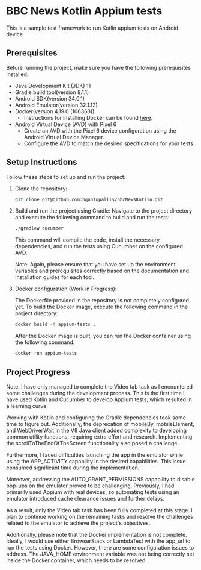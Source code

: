 # BBC News Kotlin Appium tests
This is a sample test framework to run Kotlin appium tests on Android device

## Prerequisites

Before running the project, make sure you have the following prerequisites installed:

- Java Development Kit (JDK) 11
- Gradle build tool(version 8.1.1)
- Android SDK(version 34.0.1)
- Android Emulator(version 32.1.12)
- Docker(version 4.19.0 (106363))
  - Instructions for installing Docker can be found [here](https://docs.docker.com/engine/install/).
- Android Virtual Device (AVD) with Pixel 6
  - Create an AVD with the Pixel 6 device configuration using the Android Virtual Device Manager.
  - Configure the AVD to match the desired specifications for your tests.

## Setup Instructions

Follow these steps to set up and run the project:

1. Clone the repository:

   ```bash
   git clone git@github.com:nguntupallis/bbcNewsKotlin.git
   ```

2. Build and run the project using Gradle: Navigate to the project directory and execute the following command to build and run the tests:

    ```bash
    ./gradlew cucumber
    ```
    This command will compile the code, install the necessary dependencies, and run the tests using Cucumber on the configured AVD.
    
    Note: Again, please ensure that you have set up the environment variables and prerequisites correctly based on the documentation and installation guides for each tool.

3. Docker configuration (Work in Progress):

    The Dockerfile provided in the repository is not completely configured yet. To build the Docker image, execute the following command in the project directory:
    
    ```bash
    docker build -t appium-tests .
    ```
    After the Docker image is built, you can run the Docker container using the following command:
    
    ```bash
    docker run appium-tests
    ```


## Project Progress
Note: 
I have only managed to complete the Video tab task as I encountered some challenges during the development process. This is the first time I have used Kotlin and Cucumber to develop Appium tests, which resulted in a learning curve.

Working with Kotlin and configuring the Gradle dependencies took some time to figure out. Additionally, the deprecation of mobileBy, mobileElement, and WebDriverWait in the V8 Java client added complexity to developing common utility functions, requiring extra effort and research. Implementing the scrollToTheEndOfTheScreen functionality also posed a challenge.

Furthermore, I faced difficulties launching the app in the emulator while using the APP_ACTIVITY capability in the desired capabilities. This issue consumed significant time during the implementation.

Moreover, addressing the AUTO_GRANT_PERMISSIONS capability to disable pop-ups on the emulator proved to be challenging. Previously, I had primarily used Appium with real devices, so automating tests using an emulator introduced cache clearance issues and further delays.

As a result, only the Video tab task has been fully completed at this stage. I plan to continue working on the remaining tasks and resolve the challenges related to the emulator to achieve the project's objectives.

Additionally, please note that the Docker implementation is not complete. Ideally, I would use either BrowserStack or LambdaTest with the app_url to run the tests using Docker. However, there are some configuration issues to address. The JAVA_HOME environment variable was not being correctly set inside the Docker container, which needs to be resolved.
